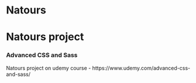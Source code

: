 # Natours
<h1>Natours project</h1>
<h3>Advanced CSS and Sass</h3>
Natours project on udemy course - https://www.udemy.com/advanced-css-and-sass/
